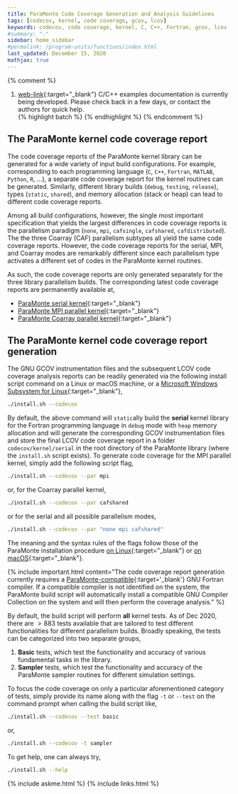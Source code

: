 ```yaml
---
title: ParaMonte Code Coverage Generation and Analysis Guidelines
tags: [codecov, kernel, code coverage, gcov, lcov]
keywords: codecov, code coverage, kernel, C, C++, Fortran, gcov, lcov
#summary: "."
sidebar: home_sidebar
#permalink: /program-units/functions/index.html
last_updated: December 15, 2020
mathjax: true
---
```


{% comment %}
1. [web-link](){:target="_blank"}
C/C++ examples documentation is currently being developed. Please check back in a few days, or contact the authors for quick help.  
{% highlight batch %}
{% endhighlight %}
{% endcomment %}

<div id="toc"></div>  

## The ParaMonte kernel code coverage report  

The code coverage reports of the ParaMonte kernel library can be generated for a wide variety of input build configurations. For example, corresponding to each programming language (`C`, `C++`, `Fortran`, `MATLAB`, `Python`, `R`, ...), a separate code coverage report for the kernel routines can be generated. Similarly, different library builds (`debug`, `testing`, `release`), types (`static`, `shared`), and memory allocation (stack or heap) can lead to different code coverage reports.  

Among all build configurations, however, the single most important specification that yields the largest differences in code coverage reports is the parallelism paradigm (`none`, `mpi`, `cafsingle`, `cafshared`, `cafdistributed`). The the three Coarray (CAF) parallelism subtypes all yield the same code coverage reports. However, the code coverage reports for the serial, MPI, and Coarray modes are remarkably different since each parallelism type activates a different set of codes in the ParaMonte kernel routines.  

As such, the code coverage reports are only generated separately for the three library parallelism builds. The corresponding latest code coverage reports are permanently available at,  

+   [ParaMonte serial kernel]({{site.codecov}}/kernel/serial){:target="_blank"}  
+   [ParaMonte MPI parallel kernel]({{site.codecov}}/kernel/mpi){:target="_blank"}  
+   [ParaMonte Coarray parallel kernel]({{site.codecov}}/kernel/caf){:target="_blank"}  

## The ParaMonte kernel code coverage report generation  

The GNU GCOV instrumentation files and the subsequent LCOV code coverage analysis reports can be readily generated via the following install script command on a Linux or macOS machine, or a [Microsoft Windows Subsystem for Linux](https://en.wikipedia.org/wiki/Windows_Subsystem_for_Linux){:target="_blank"},  

```bash  
./install.sh --codecov
```  

By default, the above command will `static`ally build the **serial** kernel library for the Fortran programming language in `debug` mode with `heap` memory allocation and will generate the corresponding GCOV instrumentation files and store the final LCOV code coverage report in a folder `codecov/kernel/serial` in the root directory of the ParaMonte library (where the `install.sh` script exists). To generate code coverage for the MPI parallel kernel, simply add the following script flag,  

```bash  
./install.sh --codecov --par mpi
```  

or, for the Coarray parallel kernel,  

```bash  
./install.sh --codecov --par cafshared
```  

or for the serial and all possible parallelism modes, 

```bash  
./install.sh --codecov --par "none mpi cafshared"
```  

The meaning and the syntax rules of the flags follow those of the ParaMonte installation procedure [on Linux](../installation/linux/#building-the-paramonte-library-locally-on-your-system){:target="_blank"} or [on macOS](../installation/linux/#building-the-paramonte-library-locally-on-your-system){:target="_blank"}.  

{% include important.html content="The code coverage report generation currently requires a [ParaMonte-compatible](../overview/paramonte-kernel-release-notes/){:target='_blank'} GNU Fortran compiler. If a compatible compiler is not identified on the system, the ParaMonte build script will automatically install a compatible GNU Compiler Collection on the system and will then perform the coverage analysis." %}

By default, the build script will perform **all** kernel tests. As of Dec 2020, there are $>883$ tests available that are tailored to test different functionalities for different parallelism builds. Broadly speaking, the tests can be categorized into two separate groups,  

1.  **Basic** tests, which test the functionality and accuracy of various fundamental tasks in the library.  
1.  **Sampler** tests, which test the functionality and accuracy of the ParaMonte sampler routines for different simulation settings.  

To focus the code coverage on only a particular aforementioned category of tests, simply provide its name along with the flag `-t` or `--test` on the command prompt when calling the build script like,  

```bash  
./install.sh --codecov --test basic
```  

or,  

```bash  
./install.sh --codecov -t sampler
```  

To get help, one can always try,  

```bash  
./install.sh --help
```  

{% include askme.html %}
{% include links.html %}
